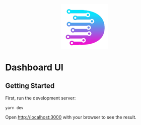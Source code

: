<p align="center">
<img src="./public/logo.png" alt="drawing" width="150"/>
</p>

# Dashboard UI

## Getting Started

First, run the development server:

```bash
yarn dev
```

Open [http://localhost:3000](http://localhost:3000) with your browser to see the result.
